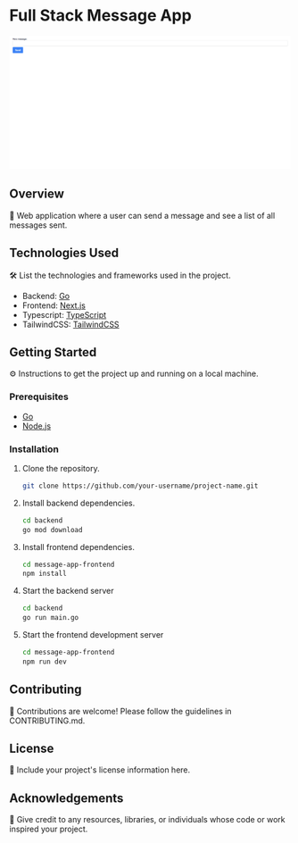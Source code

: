 # Full Stack Message App

<img src="./images/APP.gif"/>

## Overview

📝 Web application where a user can send a message and see a list of all messages sent.

## Technologies Used

🛠️ List the technologies and frameworks used in the project.

- Backend: [Go](https://golang.org/)
- Frontend: [Next.js](https://nextjs.org/)
- Typescript: [TypeScript](https://www.typescriptlang.org/)
- TailwindCSS: [TailwindCSS](https://tailwindcss.com/)

## Getting Started

⚙️ Instructions to get the project up and running on a local machine.

### Prerequisites

- [Go](https://golang.org/doc/install)
- [Node.js](https://nodejs.org/en/download/)

### Installation

1. Clone the repository.
   ```bash
   git clone https://github.com/your-username/project-name.git
   ```
2. Install backend dependencies.
   ```bash
   cd backend
   go mod download
   ```
3. Install frontend dependencies.
   ```bash
   cd message-app-frontend
   npm install
   ```
4. Start the backend server

   ```bash
   cd backend
   go run main.go
   ```

5. Start the frontend development server

   ```bash
   cd message-app-frontend
   npm run dev
   ```

## Contributing

🤝 Contributions are welcome! Please follow the guidelines in CONTRIBUTING.md.

## License

📜 Include your project's license information here.

## Acknowledgements

🙏 Give credit to any resources, libraries, or individuals whose code or work inspired your project.
